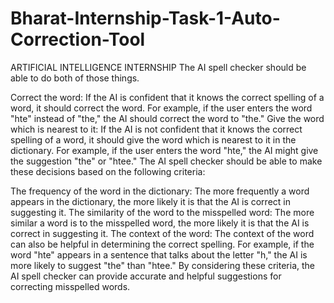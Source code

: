 # Bharat-Internship-Task-1-Auto-Correction-Tool
ARTIFICIAL INTELLIGENCE  INTERNSHIP
The AI spell checker should be able to do both of those things.

Correct the word: If the AI is confident that it knows the correct spelling of a word, it should correct the word. For example, if the user enters the word "hte" instead of "the," the AI should correct the word to "the."
Give the word which is nearest to it: If the AI is not confident that it knows the correct spelling of a word, it should give the word which is nearest to it in the dictionary. For example, if the user enters the word "hte," the AI might give the suggestion "the" or "htee."
The AI spell checker should be able to make these decisions based on the following criteria:

The frequency of the word in the dictionary: The more frequently a word appears in the dictionary, the more likely it is that the AI is correct in suggesting it.
The similarity of the word to the misspelled word: The more similar a word is to the misspelled word, the more likely it is that the AI is correct in suggesting it.
The context of the word: The context of the word can also be helpful in determining the correct spelling. For example, if the word "hte" appears in a sentence that talks about the letter "h," the AI is more likely to suggest "the" than "htee."
By considering these criteria, the AI spell checker can provide accurate and helpful suggestions for correcting misspelled words.
